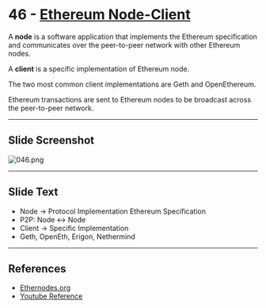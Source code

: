 # 46 - [Ethereum Node-Client](Ethereum%20Node-Client.md)

A **node** is a software application that implements the Ethereum specification and communicates over the peer-to-peer network with other Ethereum nodes. 

A **client** is a specific implementation of Ethereum node. 

The two most common client implementations are Geth and OpenEthereum. 

Ethereum transactions are sent to Ethereum nodes to be broadcast across the peer-to-peer network.

___
## Slide Screenshot
![046.png](../images/ethereum101/046.png)
___
## Slide Text
- Node -> Protocol Implementation Ethereum Specification
- P2P: Node <-> Node
- Client -> Specific Implementation
- Geth, OpenEth, Erigon, Nethermind 

___
## References
-  [Ethernodes.org](https://www.ethernodes.org/)
- [Youtube Reference](https://youtu.be/ltvTIr4K63s?t=383)